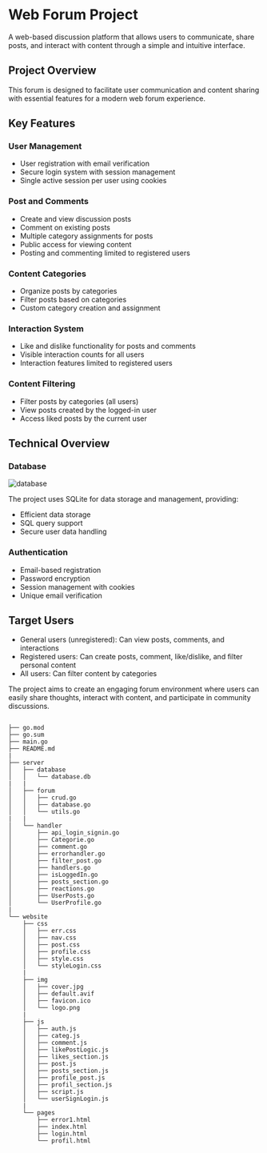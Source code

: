 # Web Forum Project

A web-based discussion platform that allows users to communicate, share posts, and interact with content through a simple and intuitive interface.

## Project Overview

This forum is designed to facilitate user communication and content sharing with essential features for a modern web forum experience.

## Key Features

### User Management
- User registration with email verification
- Secure login system with session management
- Single active session per user using cookies

### Post and Comments
- Create and view discussion posts
- Comment on existing posts
- Multiple category assignments for posts
- Public access for viewing content
- Posting and commenting limited to registered users

### Content Categories
- Organize posts by categories
- Filter posts based on categories
- Custom category creation and assignment

### Interaction System
- Like and dislike functionality for posts and comments
- Visible interaction counts for all users
- Interaction features limited to registered users

### Content Filtering
- Filter posts by categories (all users)
- View posts created by the logged-in user
- Access liked posts by the current user

## Technical Overview

### Database

![database](formatDatabase.png)

The project uses SQLite for data storage and management, providing:
- Efficient data storage
- SQL query support
- Secure user data handling

### Authentication
- Email-based registration
- Password encryption
- Session management with cookies
- Unique email verification

## Target Users

- General users (unregistered): Can view posts, comments, and interactions
- Registered users: Can create posts, comment, like/dislike, and filter personal content
- All users: Can filter content by categories


The project aims to create an engaging forum environment where users can easily share thoughts, interact with content, and participate in community discussions.

```

├── go.mod
├── go.sum
├── main.go
├── README.md
|
├── server
│   ├── database
│   │   └── database.db
|   |
│   ├── forum
│   │   ├── crud.go
│   │   ├── database.go
│   │   └── utils.go
|   |
│   └── handler
│       ├── api_login_signin.go
│       ├── Categorie.go
│       ├── comment.go
│       ├── errorhandler.go
│       ├── filter_post.go
│       ├── handlers.go
│       ├── isLoggedIn.go
│       ├── posts_section.go
│       ├── reactions.go
│       ├── UserPosts.go
│       └── UserProfile.go
|
└── website
    ├── css
    │   ├── err.css
    │   ├── nav.css
    │   ├── post.css
    │   ├── profile.css
    │   ├── style.css
    │   └── styleLogin.css
    |
    ├── img
    │   ├── cover.jpg
    │   ├── default.avif
    │   ├── favicon.ico
    │   └── logo.png
    |
    ├── js
    │   ├── auth.js
    │   ├── categ.js
    │   ├── comment.js
    │   ├── likePostLogic.js
    │   ├── likes_section.js
    │   ├── post.js
    │   ├── posts_section.js
    │   ├── profile_post.js
    │   ├── profil_section.js
    │   ├── script.js
    │   └── userSignLogin.js
    |
    └── pages
        ├── error1.html
        ├── index.html
        ├── login.html
        └── profil.html

```